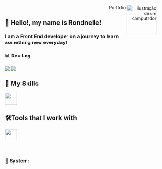 <div align="right" flex-direction="column">
 <tittle>Portfolio</tittle>
<a href=https://rondnelle.vercel.app/pt target="_blank">
<img src="https://upload.wikimedia.org/wikipedia/commons/thumb/5/51/Windows_Terminal_logo.svg/1200px-Windows_Terminal_logo.svg.png" alt="ilustração de um computador" min-width="100px" max-width="100px" width="100px" align="right")">
</div>
</a>

## 🖖 Hello!, my name is <strong>Rondnelle!</strong>
<h3> I am a Front End developer on a journey to learn something new everyday!</h3>

### 📊 Dev Log

<a href="https://github.com/mrfoxcode" title="Deeds">
 <img align="center" src="https://github-readme-stats.vercel.app/api?username=anuraghazra&show_icons=true&theme=ayu-mirage"/>
 <img align="center" src="https://github-readme-stats.vercel.app/api/top-langs/?username=mrfoxcode&layout=donut&theme=ayu-mirage"/>
</a>

## 🚀 My Skills

<p align="left">
  <a href="https://skillicons.dev">
    <img src="https://skillicons.dev/icons?i=js,html,css,react,nodejs,nextjs,sass,flutter,dart" height="40px" />
  </a>
</p>

## 🛠️Tools that I work with

<p align="left">
  <a href="https://skillicons.dev">
    <img src="https://skillicons.dev/icons?i=vscode,ps,pr,xd,ae,figma,git," height="40px" />
  </a>
</p>

<br>

### 📱 System:

<p align="left">
 
  </p>
